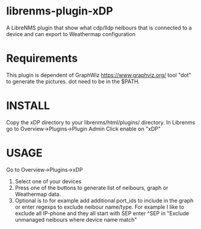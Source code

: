 # librenms-plugin-xDP
A LibreNMS plugin that show what cdp/lldp neibours that is connected to a device and can export to Weathermap configuration

# Requirements
This plugin is dependent of GraphWiz https://www.graphviz.org/ tool "dot" to generate the pictures.
dot need to be in the $PATH.

# INSTALL
Copy the xDP directory to your librenms/html/plugins/ directory. In Librenms go to Overview->Plugins->Plugin Admin Click enable on "xDP"

# USAGE
Go to Overview->Plugins->xDP
1. Select one of your devices
2. Press one of the buttons to generate list of neibours, graph or Weathermap data.
3. Optional is to for example add additional port_ids to include in the graph or enter regexps to exclude neibour name/type. For example I like to exclude all IP-phone and they all start with SEP enter ^SEP in "Exclude unmanaged neibours where device name match" 

